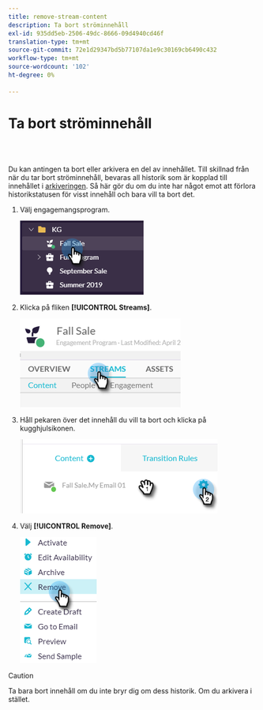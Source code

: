 ```yaml
---
title: remove-stream-content
description: Ta bort ströminnehåll
exl-id: 935dd5eb-2506-49dc-8666-09d4940cd46f
translation-type: tm+mt
source-git-commit: 72e1d29347bd5b77107da1e9c30169cb6490c432
workflow-type: tm+mt
source-wordcount: '102'
ht-degree: 0%

---
```


# Ta bort ströminnehåll

<br> 

Du kan antingen ta bort eller arkivera en del av innehållet. Till skillnad från när du tar bort ströminnehåll, bevaras all historik som är kopplad till innehållet i [arkiveringen](/help/sky/archive-and-unarchive-stream-content.md). Så här gör du om du inte har något emot att förlora historikstatusen för visst innehåll och bara vill ta bort det.

1. Välj engagemangsprogram.

   ![Bild ett](/help/sky/assets/engagement-programs/remove-stream-content/remove-stream-content-1.png)

1. Klicka på fliken **[!UICONTROL Streams]**.

   ![Bild två](/help/sky/assets/engagement-programs/remove-stream-content/remove-stream-content-2.png)

1. Håll pekaren över det innehåll du vill ta bort och klicka på kugghjulsikonen.

   ![Bild tre](/help/sky/assets/engagement-programs/remove-stream-content/remove-stream-content-3.png)

1. Välj **[!UICONTROL Remove]**.

   ![Bild fyra](/help/sky/assets/engagement-programs/remove-stream-content/remove-stream-content-4.png)

>[!CAUTION]
>
>Ta bara bort innehåll om du inte bryr dig om dess historik. Om du
>arkivera i stället.
